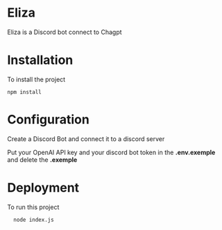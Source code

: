 
# Eliza

Eliza is a Discord bot connect to Chagpt 

# Installation

To install the project
```
npm install
```
# Configuration
Create a Discord Bot and connect it to a discord server

Put your OpenAI API key and your discord bot token in the **.env.exemple** and delete the **.exemple**

# Deployment

To run this project 

```bash
  node index.js
```

